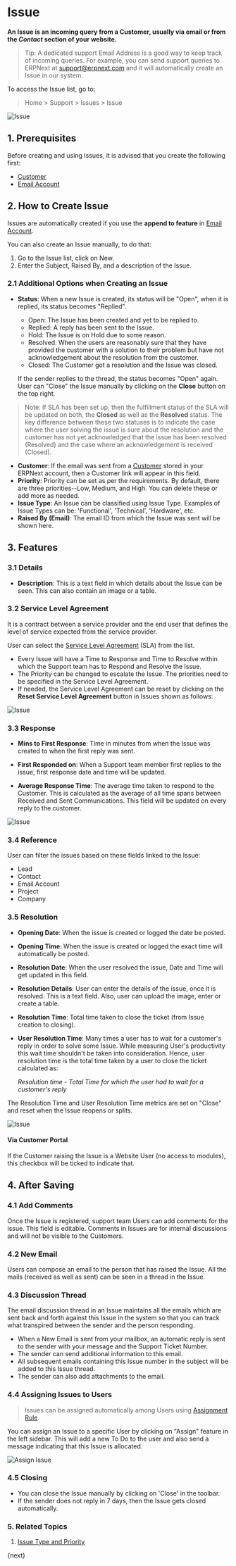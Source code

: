 <!-- add-breadcrumbs -->
# Issue

**An Issue is an incoming query from a Customer, usually via email or from the *Contact* section of your website.**

> Tip: A dedicated support Email Address is a good way to keep track of incoming
queries. For example, you can send support queries to ERPNext at
support@erpnext.com and it will automatically create an Issue in our system.

To access the Issue list, go to:
> Home > Support > Issues > Issue

<img class="screenshot" alt="Issue" src="{{docs_base_url}}/assets/img/support/issue.png">

## 1. Prerequisites
Before creating and using Issues, it is advised that you create the following first:

* [Customer](/docs/user/manual/en/CRM/customer)
* [Email Account](/docs/user/manual/en/setting-up/email/email-account)

## 2. How to Create Issue
Issues are automatically created if you use the **append to feature** in [Email Account](/docs/user/manual/en/setting-up/email/email-account#32-incoming-email-accounts).

You can also create an Issue manually, to do that:

1. Go to the Issue list, click on New.
1. Enter the Subject, Raised By, and a description of the Issue.

### 2.1 Additional Options when Creating an Issue
* **Status**: When a new Issue is created, its status will be "Open", when it is
replied, its status becomes "Replied".
    * Open: The Issue has been created and yet to be replied to.
    * Replied: A reply has been sent to the Issue.
    * Hold: The Issue is on Hold due to some reason.
    * Resolved: When the users are reasonably sure that they have provided the customer with a solution to their problem but have not acknowledgement about the resolution from the customer.
    * Closed: The Customer got a resolution and the Issue was closed.

    If the sender replies to the thread, the status becomes "Open" again. User can "Close" the Issue manually by clicking on the **Close** button on the top right.

> Note: If SLA has been set up, then the fulfillment status of the SLA will be updated on both, the **Closed** as well as the **Resolved** status. The key difference between these two statuses is to indicate the case where the user solving the issue is sure about the resolution and the customer has not yet acknowledged that the issue has been resolved (Resolved) and the case where an acknowledgement is received (Closed).

* **Customer**: If the email was sent from a [Customer](/docs/user/manual/en/CRM/customer) stored in your ERPNext account, then a Customer link will appear in this field.
* **Priority**: Priority can be set as per the requirements. By default, there are three priorities--Low, Medium, and High. You can delete these or add more as needed.
* **Issue Type**: An Issue can be classified using Issue Type. Examples of Issue Types can be: 'Functional', 'Technical', 'Hardware', etc.
* **Raised By (Email)**: The email ID from which the Issue was sent will be shown here.

## 3. Features

### 3.1 Details
* **Description**: This is a text field in which details about the Issue can be seen. This can also contain an image or a table.

### 3.2 Service Level Agreement
It is a contract between a service provider and the end user that defines the level of service expected from the service provider.

User can select the [Service Level Agreement](/docs/user/manual/en/support/service-level-agreement) (SLA) from the list.

* Every Issue will have a Time to Response and Time to Resolve within which the Support team has to Respond and Resolve the Issue.
* The Priority can be changed to escalate the Issue. The priorities need to be specified in the Service Level Agreement.
* If needed, the Service Level Agreement can be reset by clicking on the **Reset Service Level Agreement** button in Issues shown as follows:

<img class="screenshot" alt="Issue" src="{{docs_base_url}}/assets/img/support/iss.gif">

### 3.3 Response
* **Mins to First Response**: Time in minutes from when the Issue was created to when the first reply was sent.

* **First Responded on**: When a Support team member first replies to the issue, first response date and time will be updated.

* **Average Response Time**: The average time taken to respond to the Customer. This is calculated as the average of all time spans between Received and Sent Communications. This field will be updated on every reply to the customer.

<img class="screenshot" alt="Issue" src="{{docs_base_url}}/assets/img/support/response.png">

### 3.4 Reference
User can filter the issues based on these fields linked to the Issue:

* Lead
* Contact
* Email Account
* Project
* Company

### 3.5 Resolution
* **Opening Date**: When the issue is created or logged the date be posted.
* **Opening Time**: When the issue is created or logged the exact time will automatically be posted.
* **Resolution Date**: When the user resolved the issue, Date and Time will get updated in this field.
* **Resolution Details**: User can enter the details of the issue, once it is resolved. This is a text field. Also, user can upload the image, enter or create a table.
* **Resolution Time**: Total time taken to close the ticket (from Issue creation to closing).
* **User Resolution Time**: Many times a user has to wait for a customer's reply in order to solve some Issue. While measuring User's productivity this wait time shouldn't be taken into consideration. Hence, user resolution time is the total time taken by a user to close the ticket calculated as:

    _Resolution time - Total Time for which the user had to wait for a customer's reply_

The Resolution Time and User Resolution Time metrics are set on "Close" and reset when the Issue reopens or splits.

<img class="screenshot" alt="Issue" src="{{docs_base_url}}/assets/img/support/resolution.png">

#### Via Customer Portal
If the Customer raising the Issue is a Website User (no access to modules), this checkbox will be ticked to indicate that.

## 4. After Saving

### 4.1 Add Comments
Once the Issue is registered, support team Users can add comments for the issue. This field is editable. Comments in Issues are for internal discussions and will not be visible to the Customers.

### 4.2 New Email
Users can compose an email to the person that has raised the Issue. All the mails (received as well as sent) can be seen in a thread in the Issue.

### 4.3 Discussion Thread

The email discussion thread in an Issue maintains all the emails which are sent back and forth against this Issue in the system so that you can track what transpired between the sender and the person responding.

* When a New Email is sent from your mailbox, an automatic reply is sent to the sender with your message and the Support Ticket Number.
* The sender can send additional information to this email.
* All subsequent emails containing this Issue number in the subject will be added to this Issue thread.
* The sender can also add attachments to the email.

### 4.4 Assigning Issues to Users

> Issues can be assigned automatically among Users using [Assignment Rule](/docs/user/manual/en/automation/assignment-rule).

You can assign an Issue to a specific User by clicking on "Assign" feature in the left sidebar. This will add a new To Do to the user and also send a message indicating that this Issue is allocated.

![Assign Issue](/docs/assets/img/support/issue-assign.png)


### 4.5 Closing

* You can close the Issue manually by clicking on 'Close' in the toolbar.
* If the sender does not reply in 7 days, then the Issue gets closed automatically.

### 5. Related Topics
1. [Issue Type and Priority](/docs/user/manual/en/support/issue-type-and-priority)


{next}